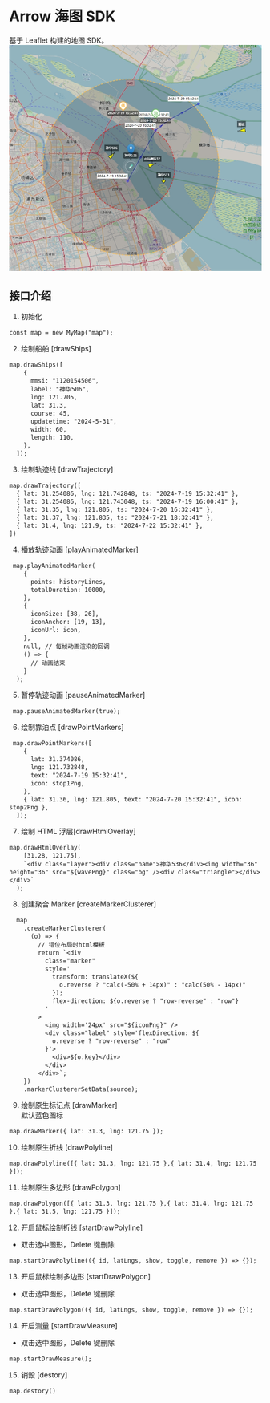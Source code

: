 # Arrow 海图 SDK

基于 Leaflet 构建的地图 SDK。
![alt text](demo.png "示例")

## 接口介绍

1. 初始化

```
const map = new MyMap("map");
```

2. 绘制船舶 [drawShips]

```
map.drawShips([
    {
      mmsi: "1120154506",
      label: "神华506",
      lng: 121.705,
      lat: 31.3,
      course: 45,
      updatetime: "2024-5-31",
      width: 60,
      length: 110,
    },
  ]);
```

3. 绘制轨迹线 [drawTrajectory]

```
map.drawTrajectory([
  { lat: 31.254086, lng: 121.742848, ts: "2024-7-19 15:32:41" },
  { lat: 31.254086, lng: 121.743048, ts: "2024-7-19 16:00:41" },
  { lat: 31.35, lng: 121.805, ts: "2024-7-20 16:32:41" },
  { lat: 31.37, lng: 121.835, ts: "2024-7-21 18:32:41" },
  { lat: 31.4, lng: 121.9, ts: "2024-7-22 15:32:41" },
])
```

4. 播放轨迹动画 [playAnimatedMarker]

```
 map.playAnimatedMarker(
    {
      points: historyLines,
      totalDuration: 10000,
    },
    {
      iconSize: [38, 26],
      iconAnchor: [19, 13],
      iconUrl: icon,
    },
    null, // 每帧动画渲染的回调
    () => {
      // 动画结束
    }
  );
```

5. 暂停轨迹动画 [pauseAnimatedMarker]

```
 map.pauseAnimatedMarker(true);
```

6. 绘制靠泊点 [drawPointMarkers]

```
 map.drawPointMarkers([
    {
      lat: 31.374086,
      lng: 121.732848,
      text: "2024-7-19 15:32:41",
      icon: stop1Png,
    },
    { lat: 31.36, lng: 121.805, text: "2024-7-20 15:32:41", icon: stop2Png },
  ]);
```

7. 绘制 HTML 浮层[drawHtmlOverlay]

```
map.drawHtmlOverlay(
    [31.28, 121.75],
    `<div class="layer"><div class="name">神华536</div><img width="36" height="36" src="${wavePng}" class="bg" /><div class="triangle"></div></div>`
  );
```

8. 创建聚合 Marker [createMarkerClusterer]

```
  map
    .createMarkerClusterer(
      (o) => {
        // 错位布局时html模板
        return `<div
          class="marker"
          style='
            transform: translateX(${
              o.reverse ? "calc(-50% + 14px)" : "calc(50% - 14px)"
            });
            flex-direction: ${o.reverse ? "row-reverse" : "row"}
          '
        >
          <img width='24px' src="${iconPng}" />
          <div class="label" style='flexDirection: ${
            o.reverse ? "row-reverse" : "row"
          }'>
            <div>${o.key}</div>
          </div>
        </div>`;
    })
    .markerClustererSetData(source);
```

9. 绘制原生标记点 [drawMarker]  
   默认蓝色图标

```
map.drawMarker({ lat: 31.3, lng: 121.75 });
```

10. 绘制原生折线 [drawPolyline]

```
map.drawPolyline([{ lat: 31.3, lng: 121.75 },{ lat: 31.4, lng: 121.75 }]);
```

11. 绘制原生多边形 [drawPolygon]

```
map.drawPolygon([{ lat: 31.3, lng: 121.75 },{ lat: 31.4, lng: 121.75 },{ lat: 31.5, lng: 121.75 }]);
```

12. 开启鼠标绘制折线 [startDrawPolyline]

- 双击选中图形，Delete 键删除

```
map.startDrawPolyline(({ id, latLngs, show, toggle, remove }) => {});
```

13. 开启鼠标绘制多边形 [startDrawPolygon]

- 双击选中图形，Delete 键删除

```
map.startDrawPolygon(({ id, latLngs, show, toggle, remove }) => {});
```

14. 开启测量 [startDrawMeasure]

- 双击选中图形，Delete 键删除

```
map.startDrawMeasure();
```

15. 销毁 [destory]

```
map.destory()
```
